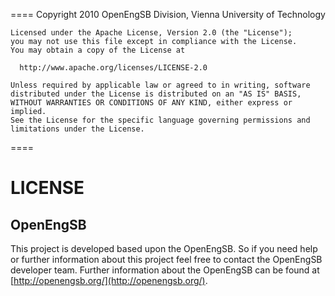 ====
    Copyright 2010 OpenEngSB Division, Vienna University of Technology

    Licensed under the Apache License, Version 2.0 (the "License");
    you may not use this file except in compliance with the License.
    You may obtain a copy of the License at

      http://www.apache.org/licenses/LICENSE-2.0

    Unless required by applicable law or agreed to in writing, software
    distributed under the License is distributed on an "AS IS" BASIS,
    WITHOUT WARRANTIES OR CONDITIONS OF ANY KIND, either express or implied.
    See the License for the specific language governing permissions and
    limitations under the License.
====

LICENSE
==========================


OpenEngSB
---------

This project is developed based upon the OpenEngSB. So if you need help
or further information about this project feel free to contact the OpenEngSB
developer team. Further information about the OpenEngSB can be found at 
[http://openengsb.org/](http://openengsb.org/).


